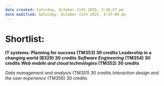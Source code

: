 ```yaml
---
date created: Saturday, October 11th 2025, 3:26:27 pm
date modified: Saturday, October 11th 2025, 3:37:09 pm
---
```


# Shortlist:

**IT systems: Planning for success (TM353) 30 credits**
**Leadership in a changing world (B329) 30 credits**
***Software Engineering* (TM354) 30 credits**
***Web mobile and cloud technologies* (TM352) 30 credits**

_Data management and analysis_ (TM351) 30 credits
_Interaction design and the user experience_ (TM356) 30 credits
